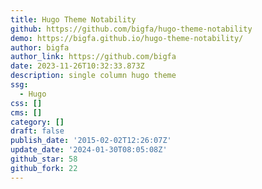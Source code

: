 ```yaml
---
title: Hugo Theme Notability
github: https://github.com/bigfa/hugo-theme-notability
demo: https://bigfa.github.io/hugo-theme-notability/
author: bigfa
author_link: https://github.com/bigfa
date: 2023-11-26T10:32:33.873Z
description: single column hugo theme
ssg:
  - Hugo
css: []
cms: []
category: []
draft: false
publish_date: '2015-02-02T12:26:07Z'
update_date: '2024-01-30T08:05:08Z'
github_star: 58
github_fork: 22
---
```

